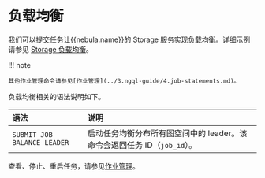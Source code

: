 # 负载均衡

我们可以提交任务让{{nebula.name}}的 Storage 服务实现负载均衡。详细示例请参见 [Storage 负载均衡](../8.service-tuning/load-balance.md)。

!!! note

    其他作业管理命令请参见[作业管理](../3.ngql-guide/4.job-statements.md)。

负载均衡相关的语法说明如下。

|语法|说明|
|:---|:---|
|`SUBMIT JOB BALANCE LEADER`|启动任务均衡分布所有图空间中的 leader。该命令会返回任务 ID（`job_id`）。|


查看、停止、重启任务，请参见[作业管理](../3.ngql-guide/4.job-statements.md)。
